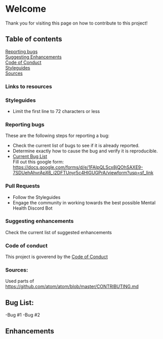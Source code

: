 # Welcome

Thank you for visiting this page on how to contribute to this project!

## Table of contents
[Reporting bugs](#reporting-bugs)  
[Suggesting Enhancements](#suggesting-enhancements)  
[Code of Conduct](#code-of-conduct)  
[Styleguides](#styleguides)  
[Sources](#sources)  

### Links to resources

### Styleguides
- Limit the first line to 72 characters or less

### Reporting bugs
These are the following steps for reporting a bug:
- Check the current list of bugs to see if it is already reported.
- Determine exactly how to cause the bug and verify it is reproducible.
- [Current Bug List](#bug-list)  
Fill out this google form: https://docs.google.com/forms/d/e/1FAIpQLScx8jQOhSAXE9-7SDUehAhvrApX6_j2DFTUnyr5c4HlGUGPrA/viewform?usp=sf_link

### Pull Requests
- Follow the Styleguides
- Engage the community in working towards the best possible Mental Health Discord Bot

### Suggesting enhancements
Check the current list of suggested enhancements

### Code of conduct
 This project is goverend by the [Code of Conduct](CODE_OF_CONDUCT.md)

### Sources:
Used parts of https://github.com/atom/atom/blob/master/CONTRIBUTING.md

## Bug List: 
-Bug #1
-Bug #2

## Enhancements
